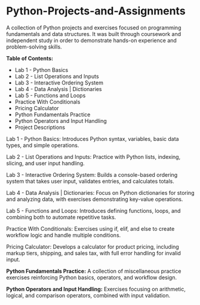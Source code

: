 # Python-Projects-and-Assignments
A collection of Python projects and exercises focused on programming fundamentals and data structures. It was built through coursework and independent study in order to demonstrate hands-on experience and problem-solving skills.

**Table of Contents:**

- Lab 1 - Python Basics
- Lab 2 - List Operations and Inputs
- Lab 3 - Interactive Ordering System
- Lab 4 - Data Analysis | Dictionaries
- Lab 5 - Functions and Loops
- Practice With Conditionals
- Pricing Calculator
- Python Fundamentals Practice
- Python Operators and Input Handling
- Project Descriptions

Lab 1 - Python Basics:
Introduces Python syntax, variables, basic data types, and simple operations.

Lab 2 - List Operations and Inputs:
Practice with Python lists, indexing, slicing, and user input handling.

Lab 3 - Interactive Ordering System:
Builds a console-based ordering system that takes user input, validates entries, and calculates totals.

Lab 4 - Data Analysis | Dictionaries:
Focus on Python dictionaries for storing and analyzing data, with exercises demonstrating key-value operations.

Lab 5 - Functions and Loops:
Introduces defining functions, loops, and combining both to automate repetitive tasks.

Practice With Conditionals:
Exercises using if, elif, and else to create workflow logic and handle multiple conditions.

Pricing Calculator:
Develops a calculator for product pricing, including markup tiers, shipping, and sales tax, with full error handling for invalid input.

**Python Fundamentals Practice:**
A collection of miscellaneous practice exercises reinforcing Python basics, operators, and workflow design.

**Python Operators and Input Handling:**
Exercises focusing on arithmetic, logical, and comparison operators, combined with input validation.
